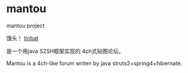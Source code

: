 # mantou
mantou project

馒头！ [tinbat](http://tinbat.cn/) 

  是一个用java S2SH框架实现的 4ch式贴图论坛。
  
  Mantou is a 4ch-like forum writen by java struts2+spring4+hibernate.
